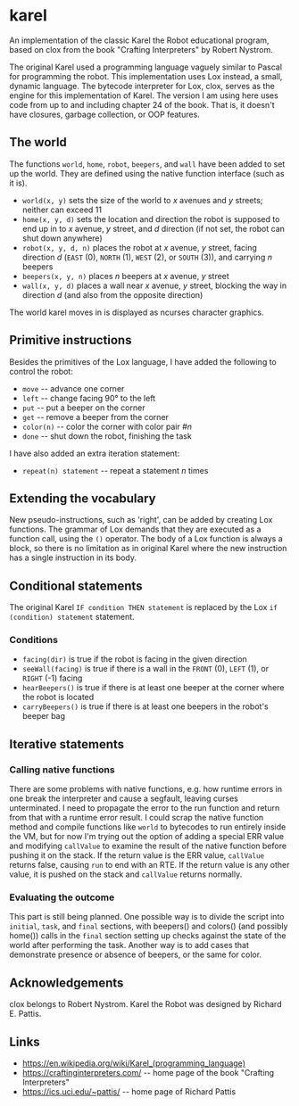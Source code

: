 # karel
An implementation of the classic Karel the Robot educational program, based on clox from the book "Crafting Interpreters" by Robert Nystrom.

The original Karel used a programming language vaguely similar to Pascal for programming the robot. This implementation uses Lox instead, a small, dynamic language. The bytecode interpreter for Lox, clox, serves as the engine for this implementation of Karel.
The version I am using here uses code from up to and including chapter 24 of the book. That is, it doesn't have closures, garbage collection, or OOP features.

## The world
The functions `world`, `home`, `robot`, `beepers`, and `wall` have been added to set up the world. They are defined using the native function interface (such as it is).
- `world(x, y)` sets the size of the world to _x_ avenues and _y_ streets; neither can exceed 11
- `home(x, y, d)` sets the location and direction the robot is supposed to end up in to _x_ avenue, _y_ street, and _d_ direction (if not set, the robot can shut down anywhere)
- `robot(x, y, d, n)` places the robot at _x_ avenue, _y_ street, facing direction _d_ (`EAST` (0), `NORTH` (1), `WEST` (2), or `SOUTH` (3)), and carrying _n_ beepers
- `beepers(x, y, n)` places _n_ beepers at _x_ avenue, _y_ street
- `wall(x, y, d)` places a wall near _x_ avenue, _y_ street, blocking the way in direction _d_ (and also from the opposite direction)

The world karel moves in is displayed as ncurses character graphics.

## Primitive instructions
Besides the primitives of the Lox language, I have added the following to control the robot:
- `move` -- advance one corner
- `left` -- change facing 90° to the left
- `put` -- put a beeper on the corner
- `get` -- remove a beeper from the corner
- `color(n)` -- color the corner with color pair #_n_
- `done` -- shut down the robot, finishing the task

I have also added an extra iteration statement:
- `repeat(n) statement` -- repeat a statement _n_ times

## Extending the vocabulary
New pseudo-instructions, such as 'right', can be added by creating Lox functions. The grammar of Lox demands that they are executed as a function call, using the `()` operator. The body of a Lox function is always a block, so there is no limitation as in original Karel where the new instruction has a single instruction in its body.

## Conditional statements
The original Karel `IF condition THEN statement` is replaced by the Lox `if (condition) statement` statement.

### Conditions
- `facing(dir)` is true if the robot is facing in the given direction
- `seeWall(facing)` is true if there is a wall in the `FRONT` (0), `LEFT` (1), or `RIGHT` (-1) facing
- `hearBeepers()` is true if there is at least one beeper at the corner where the robot is located
- `carryBeepers()` is true if there is at least one beepers in the robot's beeper bag

## Iterative statements

### Calling native functions
There are some problems with native functions, e.g. how runtime errors in one break the interpreter and cause a segfault, leaving curses unterminated. I need to propagate the error to the run function and return from that with a runtime error result. 
I could scrap the native function method and compile functions like `world` to bytecodes to run entirely inside the VM, but for now I'm trying out the option of adding a special ERR value and modifying `callValue` to examine the result of the native function before pushing it on the stack. If the return value is the ERR value, `callValue` returns false, causing `run` to end with an RTE. If the return value is any other value, it is pushed on the stack and `callValue` returns normally.

### Evaluating the outcome
This part is still being planned. One possible way is to divide the script into `initial`, `task`, and `final` sections, with beepers() and colors() (and possibly home()) calls in the `final` section setting up checks against the state of the world after performing the task. Another way is to add cases that demonstrate presence or absence of beepers, or the same for color.

## Acknowledgements
clox belongs to Robert Nystrom. Karel the Robot was designed by Richard E. Pattis. 

## Links
- https://en.wikipedia.org/wiki/Karel_(programming_language)
- https://craftinginterpreters.com/ -- home page of the book "Crafting Interpreters"
- https://ics.uci.edu/~pattis/ -- home page of Richard Pattis
